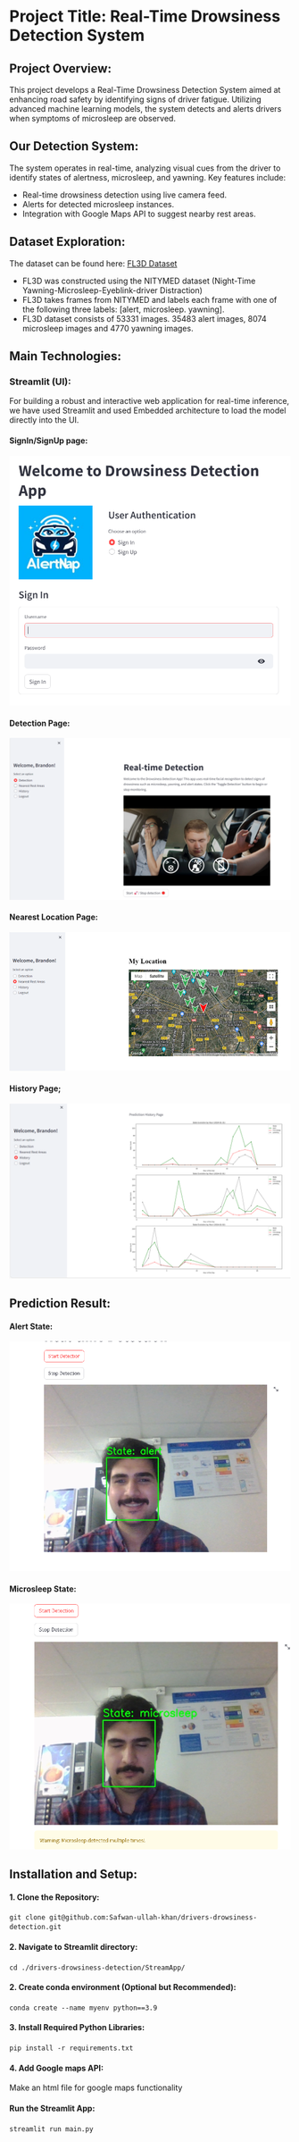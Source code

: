 Project Title: Real-Time Drowsiness Detection System
=====

## Project Overview:

This project develops a Real-Time Drowsiness Detection System aimed at enhancing road safety by identifying signs of driver fatigue. Utilizing advanced machine learning models, the system detects and alerts drivers when symptoms of microsleep are observed.

## Our Detection System:

The system operates in real-time, analyzing visual cues from the driver to identify states of alertness, microsleep, and yawning. Key features include:

- Real-time drowsiness detection using live camera feed.
- Alerts for detected microsleep instances.
- Integration with Google Maps API to suggest nearby rest areas.

## Dataset Exploration:
The dataset can be found here: [FL3D Dataset](https://www.kaggle.com/datasets/matjazmuc/frame-level-driver-drowsiness-detection-fl3d)
- FL3D was constructed using the NITYMED dataset (Night-Time Yawning-Microsleep-Eyeblink-driver Distraction)
- FL3D takes frames from NITYMED and labels each frame with one of the following three labels: [alert, microsleep. yawning].
- FL3D dataset consists of 53331 images. 35483 alert images, 8074 microsleep images and 4770 yawning images.

## Main Technologies:
### Streamlit (UI):
For building a robust and interactive web application for real-time inference, we have used Streamlit and used Embedded architecture to load the model directly into the UI.

#### SignIn/SignUp page:
![](https://github.com/Safwan-ullah-khan/drivers-drowsiness-detection/blob/main/images/SignIn%20page.png)

#### Detection Page:
![](https://github.com/Safwan-ullah-khan/drivers-drowsiness-detection/blob/main/images/Detection%20Page.png)

#### Nearest Location Page:
![](https://github.com/Safwan-ullah-khan/drivers-drowsiness-detection/blob/main/images/Location.png)

#### History Page;
![](https://github.com/Safwan-ullah-khan/drivers-drowsiness-detection/blob/main/images/History.png)

## Prediction Result:
#### Alert State:
![](https://github.com/Safwan-ullah-khan/drivers-drowsiness-detection/blob/main/images/Alert.png)

#### Microsleep State:
![](https://github.com/Safwan-ullah-khan/drivers-drowsiness-detection/blob/main/images/Microsleep%20state.png)


## Installation and Setup:

#### 1. Clone the Repository:
`git clone git@github.com:Safwan-ullah-khan/drivers-drowsiness-detection.git`

#### 2. Navigate to Streamlit directory:
`cd ./drivers-drowsiness-detection/StreamApp/`

#### 2. Create conda environment (Optional but Recommended):
`conda create --name myenv python==3.9`

#### 3. Install Required Python Libraries:
`pip install -r requirements.txt`

#### 4. Add Google maps API:
Make an html file for google maps functionality

#### Run the Streamlit App:
`streamlit run main.py
`
